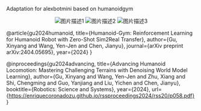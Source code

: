 Adaptation for alexbotmini based on humanoidgym

<div align="center">
    <img src="https://github.com/user-attachments/assets/d6edc27b-ad2c-4290-a87b-a92ae1ae7d7e" alt="图片描述1">
    <img src="https://github.com/user-attachments/assets/066ec20b-416e-43cd-9a05-1415e001d89e" alt="图片描述2">
    <img src="https://github.com/user-attachments/assets/4c8bcd10-f4a6-4ce4-a3d0-ba87795777e6" alt="图片描述3">
</div>

@article{gu2024humanoid,
  title={Humanoid-Gym: Reinforcement Learning for Humanoid Robot with Zero-Shot Sim2Real Transfer},
  author={Gu, Xinyang and Wang, Yen-Jen and Chen, Jianyu},
  journal={arXiv preprint arXiv:2404.05695},
  year={2024}
}

@inproceedings{gu2024advancing,
  title={Advancing Humanoid Locomotion: Mastering Challenging Terrains with Denoising World Model Learning},
  author={Gu, Xinyang and Wang, Yen-Jen and Zhu, Xiang and Shi, Chengming and Guo, Yanjiang and Liu, Yichen and Chen, Jianyu},
  booktitle={Robotics: Science and Systems},
  year={2024},
  url={https://enriquecoronadozu.github.io/rssproceedings2024/rss20/p058.pdf}
}

